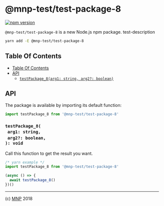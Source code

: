 # @mnp-test/test-package-8

[![npm version](https://badge.fury.io/js/@mnp-test/test-package-8.svg)](https://npmjs.org/package/@mnp-test/test-package-8)

`@mnp-test/test-package-8` is a new Node.js npm package. test-description

```sh
yarn add -E @mnp-test/test-package-8
```

## Table Of Contents

- [Table Of Contents](#table-of-contents)
- [API](#api)
  * [`testPackage_8(arg1: string, arg2?: boolean)`](#mynewpackagearg1-stringarg2-boolean-void)

## API

The package is available by importing its default function:

```js
import testPackage_8 from '@mnp-test/test-package-8'
```

### `testPackage_8(`<br/>&nbsp;&nbsp;`arg1: string,`<br/>&nbsp;&nbsp;`arg2?: boolean,`<br/>`): void`

Call this function to get the result you want.

```js
/* yarn example */
import testPackage_8 from '@mnp-test/test-package-8'

(async () => {
  await testPackage_8()
})()
```

---

(c) [MNP][1] 2018

[1]: https://mnpjs.org
